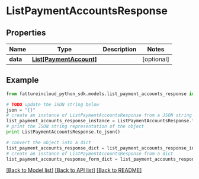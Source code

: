 # ListPaymentAccountsResponse



## Properties

Name | Type | Description | Notes
------------ | ------------- | ------------- | -------------
**data** | [**List[PaymentAccount]**](PaymentAccount.md) |  | [optional] 

## Example

```python
from fattureincloud_python_sdk.models.list_payment_accounts_response import ListPaymentAccountsResponse

# TODO update the JSON string below
json = "{}"
# create an instance of ListPaymentAccountsResponse from a JSON string
list_payment_accounts_response_instance = ListPaymentAccountsResponse.from_json(json)
# print the JSON string representation of the object
print ListPaymentAccountsResponse.to_json()

# convert the object into a dict
list_payment_accounts_response_dict = list_payment_accounts_response_instance.to_dict()
# create an instance of ListPaymentAccountsResponse from a dict
list_payment_accounts_response_form_dict = list_payment_accounts_response.from_dict(list_payment_accounts_response_dict)
```
[[Back to Model list]](../README.md#documentation-for-models) [[Back to API list]](../README.md#documentation-for-api-endpoints) [[Back to README]](../README.md)


